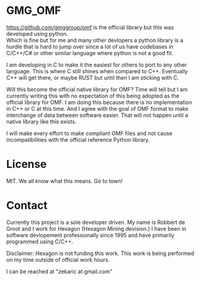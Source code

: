 # GMG_OMF

https://github.com/gmggroup/omf is the official library but this was developed using python.  
Which is fine but for me and many other devlopers a python library is a hurdle that is hard
to jump over since a lot of us have codebases in C/C++/C# or other similar language where 
python is not a good fit.

I am developing in C to make it the easiest for others to port to any other language.  This
is where C still shines when compared to C++.  Eventually C++ will get there, or maybe RUST 
but until then I am sticking with C.

Will this become the official native library for OMF?  Time will tell but I am currently 
writing this with no expectation of this being adopted as the official library for OMF.  I
am doing this because there is no implementation in C++ or C at this time.  And I agree with
the goal of OMF format to make interchange of data between software easier.  That will not 
happen until a native library like this exists.  

I will make every effort to make compliant OMF files and not cause incompatibilities with
the official reference Python library.

# License 

MIT.  We all know what this means.  Go to town!

# Contact

Currently this project is a sole developer driven.  My name is Robbert de Groot and I work
for Hexagon (Hexagon Mining devision.)  I have been in software devlopement professionally 
since 1995 and have primarily programmed using C/C++.

Disclaimer: Hexagon is not funding this work.  This work is being performed on my time 
outside of official work hours.  

I can be reached at "zekaric at gmail.com" 

